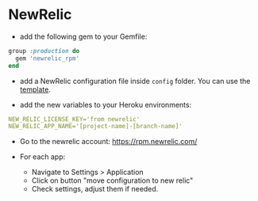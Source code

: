 # NewRelic

* add the following gem to your Gemfile:

```ruby
group :production do
  gem 'newrelic_rpm'
end
```

* add a NewRelic configuration file inside `config` folder. You can use the [template](../templates/config/newrelic.yml).

* add the new variables to your Heroku environments:

```yml
NEW_RELIC_LICENSE_KEY='from newrelic'
NEW_RELIC_APP_NAME='[project-name]-[branch-name]'
```

* Go to the newrelic account: <https://rpm.newrelic.com/>

* For each app:
  * Navigate to Settings > Application
  * Click on button "move configuration to new relic"
  * Check settings, adjust them if needed.
